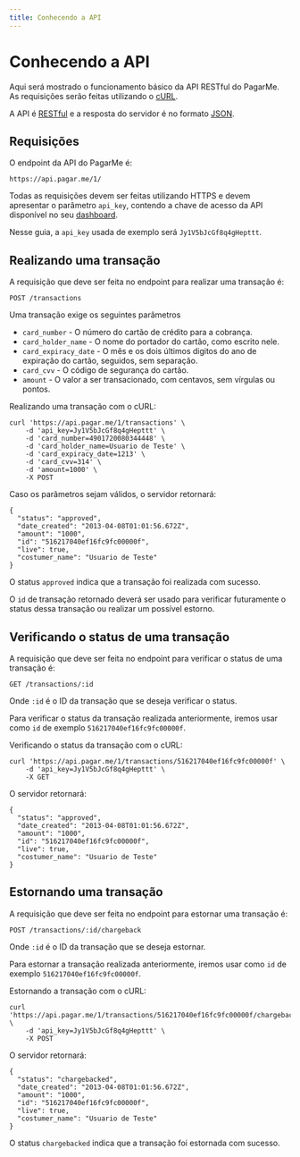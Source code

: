 ```yaml
---
title: Conhecendo a API
---
```


# Conhecendo a API

Aqui será mostrado o funcionamento básico da API RESTful do PagarMe. As requisições serão feitas utilizando o [cURL](http://curl.haxx.se).

A API é [RESTful](https://en.wikipedia.org/wiki/Representational_state_transfer) e a resposta do servidor é no formato [JSON](http://www.json.org).

## Requisições

O endpoint da API do PagarMe é:

	https://api.pagar.me/1/

Todas as requisições devem ser feitas utilizando HTTPS e devem apresentar o parâmetro `api_key`, contendo a chave de acesso da API disponível no seu [dashboard](https://dashboard.pagar.me).

Nesse guia, a `api_key` usada de exemplo será `Jy1V5bJcGf8q4gHepttt`.

## Realizando uma transação

A requisição que deve ser feita no endpoint para realizar uma transação é:

	POST /transactions

Uma transação exige os seguintes parâmetros

- `card_number` - O número do cartão de crédito para a cobrança.
- `card_holder_name` - O nome do portador do cartão, como escrito nele.
- `card_expiracy_date` - O mês e os dois últimos digitos do ano de expiração do cartão, seguidos, sem separação.
- `card_cvv` - O código de segurança do cartão.
- `amount` - O valor a ser transacionado, com centavos, sem vírgulas ou pontos.

Realizando uma transação com o cURL:

	curl 'https://api.pagar.me/1/transactions' \
		-d 'api_key=Jy1V5bJcGf8q4gHepttt' \
		-d 'card_number=4901720080344448' \
		-d 'card_holder_name=Usuario de Teste' \
		-d 'card_expiracy_date=1213' \
		-d 'card_cvv=314' \
		-d 'amount=1000' \
		-X POST 

Caso os parâmetros sejam válidos, o servidor retornará:

	{
	  "status": "approved",
	  "date_created": "2013-04-08T01:01:56.672Z",
	  "amount": "1000",
	  "id": "516217040ef16fc9fc00000f",
	  "live": true,
	  "costumer_name": "Usuario de Teste"
	}

O status `approved` indica que a transação foi realizada com sucesso.

O `id` de transação retornado deverá ser usado para verificar futuramente o status dessa transação ou realizar um possível estorno.

## Verificando o status de uma transação

A requisição que deve ser feita no endpoint para verificar o status de uma transação é:

	GET /transactions/:id

Onde `:id` é o ID da transação que se deseja verificar o status.

Para verificar o status da transação realizada anteriormente, iremos usar como `id` de exemplo `516217040ef16fc9fc00000f`.

Verificando o status da transação com o cURL:

	curl 'https://api.pagar.me/1/transactions/516217040ef16fc9fc00000f' \
		-d 'api_key=Jy1V5bJcGf8q4gHepttt' \
		-X GET 

O servidor retornará:

	{
	  "status": "approved",
	  "date_created": "2013-04-08T01:01:56.672Z",
	  "amount": "1000",
	  "id": "516217040ef16fc9fc00000f",
	  "live": true,
	  "costumer_name": "Usuario de Teste"
	}

## Estornando uma transação

A requisição que deve ser feita no endpoint para estornar uma transação é:

	POST /transactions/:id/chargeback

Onde `:id` é o ID da transação que se deseja estornar.

Para estornar a transação realizada anteriormente, iremos usar como `id` de exemplo `516217040ef16fc9fc00000f`.

Estornando a transação com o cURL:

	curl 'https://api.pagar.me/1/transactions/516217040ef16fc9fc00000f/chargeback' \
		-d 'api_key=Jy1V5bJcGf8q4gHepttt' \
		-X POST

O servidor retornará:

	{
	  "status": "chargebacked",
	  "date_created": "2013-04-08T01:01:56.672Z",
	  "amount": "1000",
	  "id": "516217040ef16fc9fc00000f",
	  "live": true,
	  "costumer_name": "Usuario de Teste"
	}

O status `chargebacked` indica que a transação foi estornada com sucesso.
